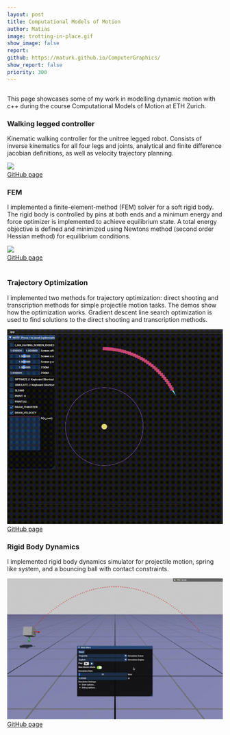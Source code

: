 ```yaml
---
layout: post
title: Computational Models of Motion
author: Matias
image: trotting-in-place.gif
show_image: false
report: 
github: https://maturk.github.io/ComputerGraphics/
show_report: false
priority: 300
---
```


<div style="margin-top: 2em"></div>
  <div class="row">
    <p>This page showcases some of my work in modelling dynamic motion with c++ during the course Computational Models of Motion at ETH Zurich.</p>
    <div class="row">
      <h3>Walking legged controller</h3>
      <p>Kinematic walking controller for the unitree legged robot. Consists of inverse kinematics for all four legs and joints, analytical and finite difference jacobian definitions, as well as velocity trajectory planning.</p>
        <div class = 'project-image'>
        <img src="../assets/images/walking_dog.gif" class="">
        </div>
        <a href="https://github.com/maturk/Kinematic_Walking_Legged_Controller">GitHub page</a>
    <br>
    <h3>FEM</h3>
    <p>I implemented a finite-element-method (FEM) solver for a soft rigid body. The rigid body is controlled by pins at both ends and a minimum energy and force optimizer is implemented to achieve equilibrium state. A total energy objective is defined and minimized using Newtons method (second order Hessian method) for equilibrium conditions.</p>
      <div class = 'project-image'>
        <img src="../assets/images/fem.gif" >
      </div>
        <a href="https://github.com/maturk/FEM_Soft_Body_Simulation">GitHub page</a>
    </div>
    <br>
    <h3>Trajectory Optimization</h3>
    <p>I implemented two methods for trajectory optimization: direct shooting and transcription methods for simple projectile motion tasks. The demos show how the optimization works. Gradient descent line search optimization is used to find solutions to the direct shooting and transcription methods.</p>
        <div class = 'project-image'>
          <img src="../assets/images/trajectory.gif" class="">
        </div>
        <a href="https://github.com/maturk/Trajectory_Optimization">GitHub page</a>
    <br>
    <h3>Rigid Body Dynamics</h3>
    <p> I implemented rigid body dynamics simulator for projectile motion, spring like system, and a bouncing ball with contact constraints.</p>
        <div class = 'project-image'>
          <img src="../assets/images/rigid.gif" class="">
        </div>
        <a href="https://github.com/maturk/Rigid_Body_Dynamics">GitHub page</a>
  </div>







